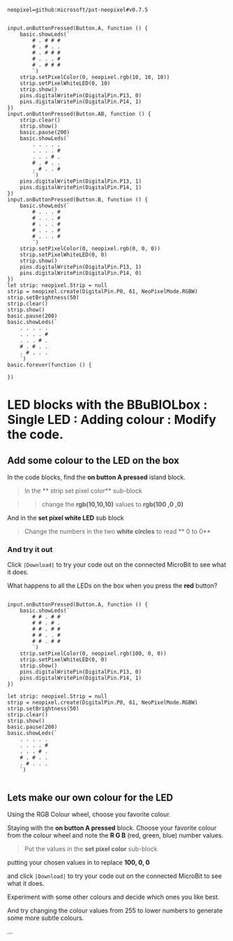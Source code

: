 ```package

neopixel=github:microsoft/pxt-neopixel#v0.7.5

```


```template
    
input.onButtonPressed(Button.A, function () {
    basic.showLeds(`
        # . # # #
        # . # . .
        # . # # #
        # . . . #
        # . # # #
        `)
    strip.setPixelColor(0, neopixel.rgb(10, 10, 10))
    strip.setPixelWhiteLED(0, 10)
    strip.show()
    pins.digitalWritePin(DigitalPin.P13, 0)
    pins.digitalWritePin(DigitalPin.P14, 1)
})
input.onButtonPressed(Button.AB, function () {
    strip.clear()
    strip.show()
    basic.pause(200)
    basic.showLeds(`
        . . . . .
        . . . . #
        . . . # .
        # . # . .
        . # . . #
        `)
    pins.digitalWritePin(DigitalPin.P13, 1)
    pins.digitalWritePin(DigitalPin.P14, 1)
})
input.onButtonPressed(Button.B, function () {
    basic.showLeds(`
        # . . . #
        # . . . #
        # . . . #
        # . . . #
        # . . . #
        `)
    strip.setPixelColor(0, neopixel.rgb(0, 0, 0))
    strip.setPixelWhiteLED(0, 0)
    strip.show()
    pins.digitalWritePin(DigitalPin.P13, 1)
    pins.digitalWritePin(DigitalPin.P14, 0)
})
let strip: neopixel.Strip = null
strip = neopixel.create(DigitalPin.P0, 61, NeoPixelMode.RGBW)
strip.setBrightness(50)
strip.clear()
strip.show()
basic.pause(200)
basic.showLeds(`
    . . . . .
    . . . . #
    . . . # .
    # . # . .
    . # . . .
    `)
basic.forever(function () {
	
})
```


# LED blocks with the BBuBIOLbox : Single LED : Adding colour : Modify the code.



## Add some colour to the LED on the box

In the code blocks, find the **on button A pressed** island block.

> In the ** strip set pixel color** sub-block

>> change the **rgb(10,10,10)** values to **rgb(100 ,0 ,0)** 

And in the **set pixel white LED** sub block

> Change the numbers in the two **white circles** to read ** 0 to 0**

### And try it out

Click ``|Download|`` to try your code out on the connected MicroBit
to see what it does.

What happens to all the LEDs on the box when you press the **red** button?



```blocks

input.onButtonPressed(Button.A, function () {
    basic.showLeds(`
        # # . # #
        # # . # .
        # # . # #
        # # . . #
        # # . # #
        `)
    strip.setPixelColor(0, neopixel.rgb(100, 0, 0))
    strip.setPixelWhiteLED(0, 0)
    strip.show()
    pins.digitalWritePin(DigitalPin.P13, 0)
    pins.digitalWritePin(DigitalPin.P14, 1)
})

let strip: neopixel.Strip = null
strip = neopixel.create(DigitalPin.P0, 61, NeoPixelMode.RGBW)
strip.setBrightness(50)
strip.clear()
strip.show()
basic.pause(200)
basic.showLeds(`
    . . . . .
    . . . . #
    . . . # .
    # . # . .
    . # . . .
    `)
    
```

## Lets make our own colour for the LED

Using the RGB Colour wheel, choose you favorite colour.

Staying with the **on button A pressed** block.
Choose your favorite colour from the colour wheel and note the
**R G B** (red, green, blue) number values.

> Put the values in the **set pixel color** sub-block

putting your chosen values in to replace **100, 0, 0**

and click ``|Download|`` to try your code out on the connected MicroBit
to see what it does.

Experiment with some other colours and decide which ones you like best.

And try changing the colour values from 255 to lower numbers
to generate some more subtle colours.


...

